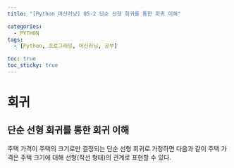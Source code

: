 ```yaml
---
title: "[Python 머신러닝] 05-2 단순 선형 회귀를 통한 회귀 이해"

categories: 
  - PYTHON
tags:
  - [Python, 프로그래밍, 머신러닝, 공부]

toc: true
toc_sticky: true
---
```


# 회귀

## 단순 선형 회귀를 통한 회귀 이해

주택 가격이 주택의 크기로만 결정되는 단순 선형 회귀로 가정하면 다음과 같이 주택 가격은 주택 크기에 대해 선형(직선 형태)의 관계로 표현할 수 있다.

